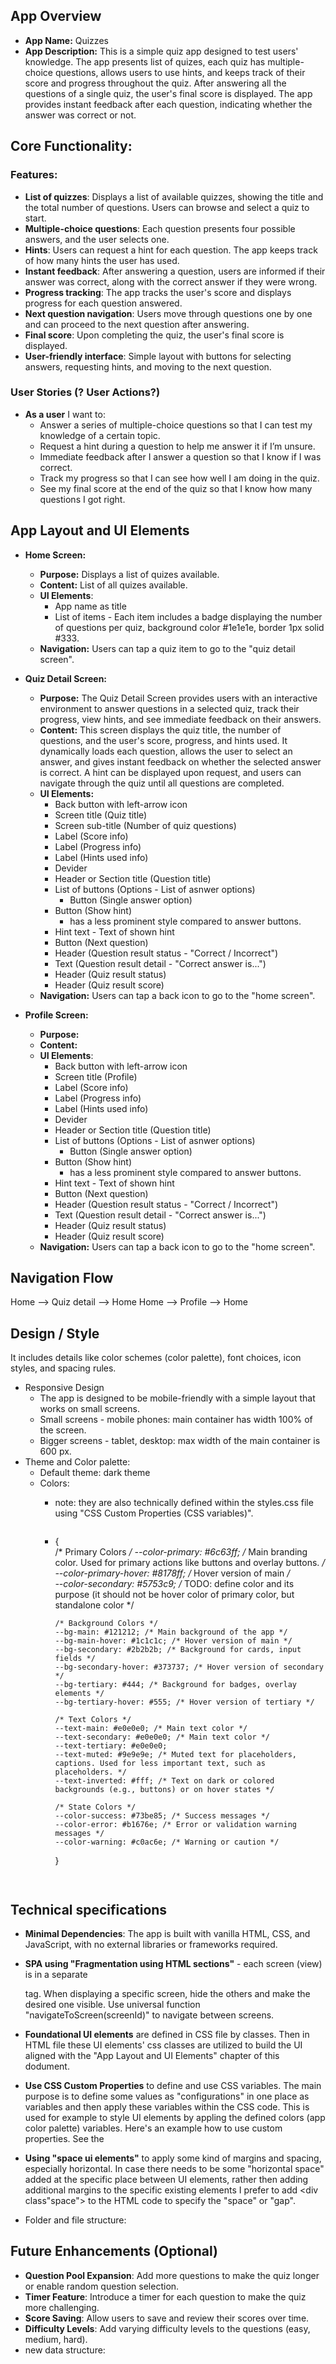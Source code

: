 
## App Overview
- **App Name:** Quizzes
- **App Description:** This is a simple quiz app designed to test users' knowledge. The app presents list of quizes, each quiz has multiple-choice questions, allows users to use hints, and keeps track of their score and progress throughout the quiz. After answering all the questions of a single quiz, the user's final score is displayed. The app provides instant feedback after each question, indicating whether the answer was correct or not.


## Core Functionality:

### Features:
- **List of quizzes**: Displays a list of available quizzes, showing the title and the total number of questions. Users can browse and select a quiz to start.
- **Multiple-choice questions**: Each question presents four possible answers, and the user selects one.
- **Hints**: Users can request a hint for each question. The app keeps track of how many hints the user has used.
- **Instant feedback**: After answering a question, users are informed if their answer was correct, along with the correct answer if they were wrong.
- **Progress tracking**: The app tracks the user's score and displays progress for each question answered.
- **Next question navigation**: Users move through questions one by one and can proceed to the next question after answering.
- **Final score**: Upon completing the quiz, the user's final score is displayed.
- **User-friendly interface**: Simple layout with buttons for selecting answers, requesting hints, and moving to the next question.

### User Stories (? User Actions?)
- **As a user** I want to:
  - Answer a series of multiple-choice questions so that I can test my knowledge of a certain topic.
  - Request a hint during a question to help me answer it if I’m unsure.
  - Immediate feedback after I answer a question so that I know if I was correct.
  - Track my progress so that I can see how well I am doing in the quiz.
  - See my final score at the end of the quiz so that I know how many questions I got right.


## App Layout and UI Elements
- **Home Screen:**  
  - **Purpose:** Displays a list of quizes available.
  - **Content:** List of all quizes available.
  - **UI Elements**:
    - App name as title
    - List of items - Each item includes a badge displaying the number of questions per quiz, background color #1e1e1e, border 1px solid #333.
  - **Navigation:** Users can tap a quiz item to go to the "quiz detail screen".

- **Quiz Detail Screen:**
  - **Purpose:** The Quiz Detail Screen provides users with an interactive environment to answer questions in a selected quiz, track their progress, view hints, and see immediate feedback on their answers.
  - **Content:** This screen displays the quiz title, the number of questions, and the user's score, progress, and hints used. It dynamically loads each question, allows the user to select an answer, and gives instant feedback on whether the selected answer is correct. A hint can be displayed upon request, and users can navigate through the quiz until all questions are completed​​.
  - **UI Elements:**
    - Back button with left-arrow icon
    - Screen title (Quiz title)
    - Screen sub-title (Number of quiz questions)
    - Label (Score info)
    - Label (Progress info)
    - Label (Hints used info)
    - Devider
    - Header or Section title (Question title)
    - List of buttons (Options - List of asnwer options)
      - Button (Single answer option)
    - Button (Show hint)
      - has a less prominent style compared to answer buttons.    
    - Hint text - Text of shown hint
    - Button (Next question)
    - Header (Question result status - "Correct / Incorrect")
    - Text (Question result detail - "Correct answer is...")
    - Header (Quiz result status)
    - Header (Quiz result score)
  - **Navigation:** Users can tap a back icon to go to the "home screen".

- **Profile Screen:**  
  - **Purpose:** 
  - **Content:** 
  - **UI Elements**:
    - Back button with left-arrow icon
    - Screen title (Profile)
    - Label (Score info)
    - Label (Progress info)
    - Label (Hints used info)
    - Devider
    - Header or Section title (Question title)
    - List of buttons (Options - List of asnwer options)
      - Button (Single answer option)
    - Button (Show hint)
      - has a less prominent style compared to answer buttons.    
    - Hint text - Text of shown hint
    - Button (Next question)
    - Header (Question result status - "Correct / Incorrect")
    - Text (Question result detail - "Correct answer is...")
    - Header (Quiz result status)
    - Header (Quiz result score)
  - **Navigation:** Users can tap a back icon to go to the "home screen".
  

## Navigation Flow
Home --> Quiz detail --> Home
Home --> Profile --> Home


## Design / Style
It includes details like color schemes (color palette), font choices, icon styles, and spacing rules.
- Responsive Design
  - The app is designed to be mobile-friendly with a simple layout that works on small screens.
  - Small screens - mobile phones: main container has width 100% of the screen.
  - Bigger screens - tablet, desktop: max width of the main container is 600 px.
- Theme and Color palette:
  - Default theme: dark theme
  - Colors: 
    - note: they are also technically defined within the styles.css file using "CSS Custom Properties (CSS variables)". 
    - > ```css
        {  
          /* Primary Colors */
          --color-primary: #6c63ff; /* Main branding color. Used for primary actions like buttons and overlay buttons. */
          --color-primary-hover: #8178ff; /* Hover version of main */  
          --color-secondary: #5753c9; /* TODO: define color and its purpose (it should not be hover color of primary color, but standalone color */
          
          /* Background Colors */
          --bg-main: #121212; /* Main background of the app */
          --bg-main-hover: #1c1c1c; /* Hover version of main */
          --bg-secondary: #2b2b2b; /* Background for cards, input fields */
          --bg-secondary-hover: #373737; /* Hover version of secondary */
          --bg-tertiary: #444; /* Background for badges, overlay elements */
          --bg-tertiary-hover: #555; /* Hover version of tertiary */
          
          /* Text Colors */
          --text-main: #e0e0e0; /* Main text color */
          --text-secondary: #e0e0e0; /* Main text color */
          --text-tertiary: #e0e0e0;
          --text-muted: #9e9e9e; /* Muted text for placeholders, captions. Used for less important text, such as placeholders. */
          --text-inverted: #fff; /* Text on dark or colored backgrounds (e.g., buttons) or on hover states */  

          /* State Colors */
          --color-success: #73be85; /* Success messages */
          --color-error: #b1676e; /* Error or validation warning messages */
          --color-warning: #c0ac6e; /* Warning or caution */
        } 
      ```


## Technical specifications
- **Minimal Dependencies**: The app is built with vanilla HTML, CSS, and JavaScript, with no external libraries or frameworks required.
- **SPA using "Fragmentation using HTML sections"** - each screen (view) is in a separate <section> tag. When displaying a specific screen, hide the others and make the desired one visible. Use universal function "navigateToScreen(screenId)" to navigate between screens.
- **Foundational UI elements** are defined in CSS file by classes. Then in HTML file these UI elements' css classes are utilized to build the UI aligned with the "App Layout and UI Elements" chapter of this dodument.
- **Use CSS Custom Properties** to define and use CSS variables. The main purpose is to define some values as "configurations" in one place as variables and then apply these variables within the CSS code. This is used for example to style UI elements by appling the defined colors (app color palette) variables.
Here's an example how to use custom properties. See the 
  
- **Using "space ui elements"** to apply some kind of margins and spacing, especially horizontal. In case there needs to be some "horizontal space" added at the specific place between UI elements, rather then adding additional margins to the specific existing elements I prefer to add <div class"space"></div> to the HTML code to specify the "space" or "gap".
- Folder and file structure:
  


## Future Enhancements (Optional)
- **Question Pool Expansion**: Add more questions to make the quiz longer or enable random question selection.
- **Timer Feature**: Introduce a timer for each question to make the quiz more challenging.
- **Score Saving**: Allow users to save and review their scores over time.
- **Difficulty Levels**: Add varying difficulty levels to the questions (easy, medium, hard).
- new data structure:
